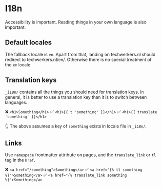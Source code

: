 # I18n

Accessibility is important. Reading things in your own language is also important.

## Default locales

The fallback locale is `en`. Apart from that, landing on techwerkers.nl should redirect to techwerkers.nl/en/. Otherwise there is no special treatment of the `en` locale.

## Translation keys

`_i18n/` contains all the things you should need for translation keys. In
general, it is better to use a translation key than it is to switch between languages.

❌ `<h1>Something</h1>`
✅ `<h1>{{ t 'something' }}</h1>`
✅ `<h1>{{ translate 'something' }}</h1>`

👆 The above assumes a key of `something` exists in locale file in `_i18n/`.

## Links

Use `namespace` frontmatter attribute on pages, and the `translate_link` or `tl` tag in the `href`.

❌ `<a href="/something">Something</a>`
✅ `<a href="{% tl something %}">Something</a>`
✅ `<a href="{% translate_link something %}">Something</a>`

